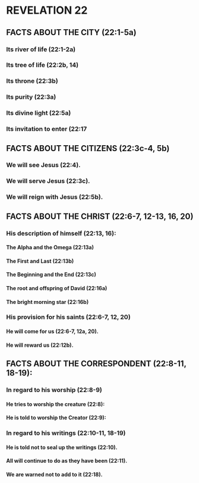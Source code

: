 ---
---
# REVELATION 22
## FACTS ABOUT THE CITY (22:1-5a)
###  Its river of life (22:1-2a) 
###  Its tree of life (22:2b, 14) 
###  Its throne (22:3b) 
###  Its purity (22:3a) 
###  Its divine light (22:5a) 
###  Its invitation to enter (22:17 
## FACTS ABOUT THE CITIZENS (22:3c-4, 5b) 
###  We will see Jesus (22:4). 
###  We will serve Jesus (22:3c). 
###  We will reign with Jesus (22:5b). 
## FACTS ABOUT THE CHRIST (22:6-7, 12-13, 16, 20) 
###  His description of himself (22:13, 16): 
####  The Alpha and the Omega (22:13a) 
####  The First and Last (22:13b) 
####  The Beginning and the End (22:13c) 
####  The root and offspring of David (22:16a) 
####  The bright morning star (22:16b) 
###  His provision for his saints (22:6-7, 12, 20) 
####  He will come for us (22:6-7, 12a, 20). 
####  He will reward us (22:12b). 
## FACTS ABOUT THE CORRESPONDENT (22:8-11, 18-19): 
###  In regard to his worship (22:8-9) 
####  He tries to worship the creature (22:8): 
####  He is told to worship the Creator (22:9): 
###  In regard to his writings (22:10-11, 18-19) 
####  He is told not to seal up the writings (22:10). 
####  All will continue to do as they have been (22:11). 
####  We are warned not to add to it (22:18). 
